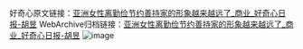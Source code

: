 好奇心原文链接：[亚洲女性离勤俭节约善持家的形象越来越远了_商业_好奇心日报-胡昱](https://www.qdaily.com/articles/4520.html)
WebArchive归档链接：[亚洲女性离勤俭节约善持家的形象越来越远了_商业_好奇心日报-胡昱](http://web.archive.org/web/20190623161306/https://www.qdaily.com/articles/4520.html)
![image](http://ww3.sinaimg.cn/large/007d5XDply1g3w4c7q7x1j30u02k3qqu)